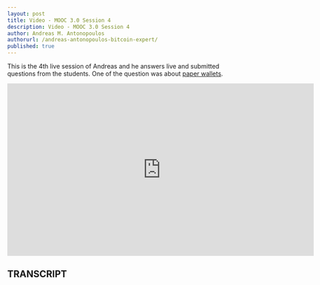 ```yaml
---
layout: post
title: Video - MOOC 3.0 Session 4
description: Video - MOOC 3.0 Session 4
author: Andreas M. Antonopoulos
authorurl: /andreas-antonopoulos-bitcoin-expert/
published: true
---
```


<p>This is the 4th live session of Andreas and he answers live and submitted questions from the students. One of the question was about <a href="/introduction-bitcoin-paper-wallets-cold-storage/">paper wallets</a>.</p>

<center><iframe width="700" height="394" src="https://www.youtube.com/embed/xjwncexf5g4?list=PL68lGg7SjGZBzAwPwCerIHAOg6eN5fGu2" frameborder="0" allowfullscreen></iframe></center>

<h2>TRANSCRIPT</h2>
